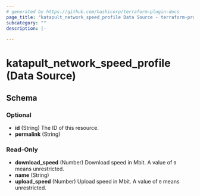 ```yaml
---
# generated by https://github.com/hashicorp/terraform-plugin-docs
page_title: "katapult_network_speed_profile Data Source - terraform-provider-katapult"
subcategory: ""
description: |-
  
---
```


# katapult_network_speed_profile (Data Source)





<!-- schema generated by tfplugindocs -->
## Schema

### Optional

- **id** (String) The ID of this resource.
- **permalink** (String)

### Read-Only

- **download_speed** (Number) Download speed in Mbit. A  value of `0` means unrestricted.
- **name** (String)
- **upload_speed** (Number) Upload speed in Mbit. A value of `0` means unrestricted.



